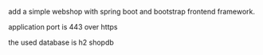 add a simple webshop with spring boot and 
bootstrap frontend framework.

application port is 443
over https 

the used database is h2 shopdb

